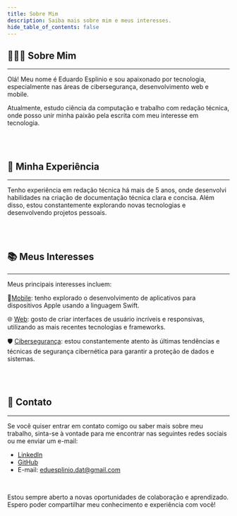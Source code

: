 ```yaml
---
title: Sobre Mim
description: Saiba mais sobre mim e meus interesses.
hide_table_of_contents: false
---
```


## 👨🏼‍💻 Sobre Mim
----

Olá! Meu nome é Eduardo Esplinio e sou apaixonado por tecnologia, especialmente nas áreas de cibersegurança, desenvolvimento web e mobile. 

Atualmente, estudo ciência da computação e trabalho com redação técnica, onde posso unir minha paixão pela escrita com meu interesse em tecnologia. 

<br/>
<br/>

## 📝 Minha Experiência
----

Tenho experiência em redação técnica há mais de 5 anos, onde desenvolvi habilidades na criação de documentação técnica clara e concisa. Além disso, estou constantemente explorando novas tecnologias e desenvolvendo projetos pessoais.

<br/>
<br/>

## 📚 Meus Interesses
----

Meus principais interesses incluem:

📱[Mobile](/docs/Explorar/Projetos/mobile): tenho explorado o desenvolvimento de aplicativos para dispositivos Apple usando a linguagem Swift.

🌐 [Web](/docs/Explorar/Projetos/web): gosto de criar interfaces de usuário incríveis e responsivas, utilizando as mais recentes tecnologias e frameworks.

🛡️ [Cibersegurança](/docs/Explorar/Cursos/ciberseguranca): estou constantemente atento às últimas tendências e técnicas de segurança cibernética para garantir a proteção de dados e sistemas. 

<br/>
<br/>

## 💬 Contato
----

Se você quiser entrar em contato comigo ou saber mais sobre meu trabalho, sinta-se à vontade para me encontrar nas seguintes redes sociais ou me enviar um e-mail:

- [LinkedIn](https://www.linkedin.com/in/eduardo-esplinio-b16ba3274/)
- [GitHub](https://github.com/eduesplinio)
- E-mail: eduesplinio.dat@gmail.com

<br/>

Estou sempre aberto a novas oportunidades de colaboração e aprendizado. Espero poder compartilhar meu conhecimento e experiência com você!

